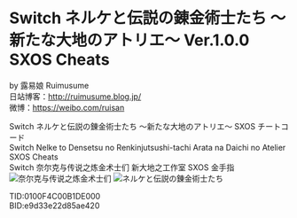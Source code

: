 # Switch ネルケと伝説の錬金術士たち ～新たな大地のアトリエ～ Ver.1.0.0 SXOS Cheats
by 露易娘 Ruimusume</br>
日站博客：http://ruimusume.blog.jp/</br>
微博：https://weibo.com/ruisan</br>

Switch ネルケと伝説の錬金術士たち ～新たな大地のアトリエ～ SXOS チートコード</br>
Switch Nelke to Densetsu no Renkinjutsushi-tachi Arata na Daichi no Atelier SXOS Cheats</br>
Switch 奈尔克与传说之炼金术士们 新大地之工作室 SXOS 金手指
<img src="https://www.gamecity.ne.jp/atelier/nelke/img/index/mainVisual.jpg" alt="奈尔克与传说之炼金术士们"/>
<img src="https://pbs.twimg.com/media/DyqKOnzU8AAc7mI.jpg" alt="ネルケと伝説の錬金術士たち"/>

TID:0100F4C00B1DE000</br>
BID:e9d33e22d85ae420
